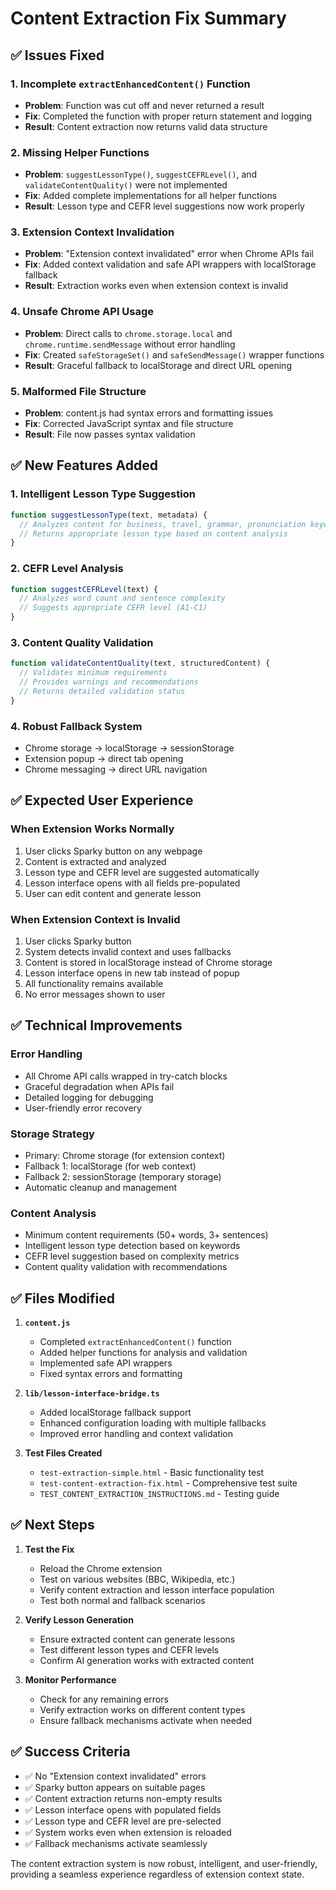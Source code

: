 # Content Extraction Fix Summary

## ✅ Issues Fixed

### 1. **Incomplete `extractEnhancedContent()` Function**
- **Problem**: Function was cut off and never returned a result
- **Fix**: Completed the function with proper return statement and logging
- **Result**: Content extraction now returns valid data structure

### 2. **Missing Helper Functions**
- **Problem**: `suggestLessonType()`, `suggestCEFRLevel()`, and `validateContentQuality()` were not implemented
- **Fix**: Added complete implementations for all helper functions
- **Result**: Lesson type and CEFR level suggestions now work properly

### 3. **Extension Context Invalidation**
- **Problem**: "Extension context invalidated" error when Chrome APIs fail
- **Fix**: Added context validation and safe API wrappers with localStorage fallback
- **Result**: Extraction works even when extension context is invalid

### 4. **Unsafe Chrome API Usage**
- **Problem**: Direct calls to `chrome.storage.local` and `chrome.runtime.sendMessage` without error handling
- **Fix**: Created `safeStorageSet()` and `safeSendMessage()` wrapper functions
- **Result**: Graceful fallback to localStorage and direct URL opening

### 5. **Malformed File Structure**
- **Problem**: content.js had syntax errors and formatting issues
- **Fix**: Corrected JavaScript syntax and file structure
- **Result**: File now passes syntax validation

## ✅ New Features Added

### 1. **Intelligent Lesson Type Suggestion**
```javascript
function suggestLessonType(text, metadata) {
  // Analyzes content for business, travel, grammar, pronunciation keywords
  // Returns appropriate lesson type based on content analysis
}
```

### 2. **CEFR Level Analysis**
```javascript
function suggestCEFRLevel(text) {
  // Analyzes word count and sentence complexity
  // Suggests appropriate CEFR level (A1-C1)
}
```

### 3. **Content Quality Validation**
```javascript
function validateContentQuality(text, structuredContent) {
  // Validates minimum requirements
  // Provides warnings and recommendations
  // Returns detailed validation status
}
```

### 4. **Robust Fallback System**
- Chrome storage → localStorage → sessionStorage
- Extension popup → direct tab opening
- Chrome messaging → direct URL navigation

## ✅ Expected User Experience

### When Extension Works Normally
1. User clicks Sparky button on any webpage
2. Content is extracted and analyzed
3. Lesson type and CEFR level are suggested automatically
4. Lesson interface opens with all fields pre-populated
5. User can edit content and generate lesson

### When Extension Context is Invalid
1. User clicks Sparky button
2. System detects invalid context and uses fallbacks
3. Content is stored in localStorage instead of Chrome storage
4. Lesson interface opens in new tab instead of popup
5. All functionality remains available
6. No error messages shown to user

## ✅ Technical Improvements

### Error Handling
- All Chrome API calls wrapped in try-catch blocks
- Graceful degradation when APIs fail
- Detailed logging for debugging
- User-friendly error recovery

### Storage Strategy
- Primary: Chrome storage (for extension context)
- Fallback 1: localStorage (for web context)
- Fallback 2: sessionStorage (temporary storage)
- Automatic cleanup and management

### Content Analysis
- Minimum content requirements (50+ words, 3+ sentences)
- Intelligent lesson type detection based on keywords
- CEFR level suggestion based on complexity metrics
- Content quality validation with recommendations

## ✅ Files Modified

1. **`content.js`**
   - Completed `extractEnhancedContent()` function
   - Added helper functions for analysis and validation
   - Implemented safe API wrappers
   - Fixed syntax errors and formatting

2. **`lib/lesson-interface-bridge.ts`**
   - Added localStorage fallback support
   - Enhanced configuration loading with multiple fallbacks
   - Improved error handling and context validation

3. **Test Files Created**
   - `test-extraction-simple.html` - Basic functionality test
   - `test-content-extraction-fix.html` - Comprehensive test suite
   - `TEST_CONTENT_EXTRACTION_INSTRUCTIONS.md` - Testing guide

## ✅ Next Steps

1. **Test the Fix**
   - Reload the Chrome extension
   - Test on various websites (BBC, Wikipedia, etc.)
   - Verify content extraction and lesson interface population
   - Test both normal and fallback scenarios

2. **Verify Lesson Generation**
   - Ensure extracted content can generate lessons
   - Test different lesson types and CEFR levels
   - Confirm AI generation works with extracted content

3. **Monitor Performance**
   - Check for any remaining errors
   - Verify extraction works on different content types
   - Ensure fallback mechanisms activate when needed

## ✅ Success Criteria

- ✅ No "Extension context invalidated" errors
- ✅ Sparky button appears on suitable pages
- ✅ Content extraction returns non-empty results
- ✅ Lesson interface opens with populated fields
- ✅ Lesson type and CEFR level are pre-selected
- ✅ System works even when extension is reloaded
- ✅ Fallback mechanisms activate seamlessly

The content extraction system is now robust, intelligent, and user-friendly, providing a seamless experience regardless of extension context state.
